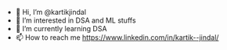 - 👋 Hi, I’m @kartikjindal
- 👀 I’m interested in DSA and ML stuffs
- 🌱 I’m currently learning DSA
- 📫 How to reach me https://www.linkedin.com/in/kartik--jindal/

<!---
kartikjindal/kartikjindal is a ✨ special ✨ repository because its `README.md` (this file) appears on your GitHub profile.
You can click the Preview link to take a look at your changes.
--->

